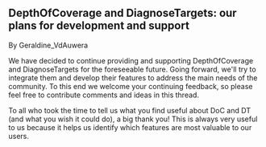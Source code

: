 ## DepthOfCoverage and DiagnoseTargets: our plans for development and support

By Geraldine_VdAuwera

<p>We have decided to continue providing and supporting DepthOfCoverage and DiagnoseTargets for the foreseeable future. Going forward, we'll try to integrate them and develop their features to address the main needs of the community. To this end we welcome your continuing feedback, so please feel free to contribute comments and ideas in this thread.</p>

<p>To all who took the time to tell us what you find useful about DoC and DT (and what you wish it could do), a big thank you! This is always very useful to us because it helps us identify which features are most valuable to our users.</p>
